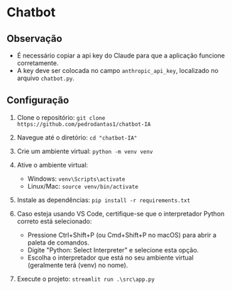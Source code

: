 # Chatbot

## Observação

- É necessário copiar a api key do Claude para que a aplicação funcione corretamente.
- A key deve ser colocada no campo `anthropic_api_key`, localizado no arquivo `chatbot.py`.

## Configuração

1. Clone o repositório:
   `git clone https://github.com/pedrodantas1/chatbot-IA`

2. Navegue até o diretório:
   `cd "chatbot-IA"`

3. Crie um ambiente virtual:
   `python -m venv venv`

4. Ative o ambiente virtual:

   - Windows: `venv\Scripts\activate`
   - Linux/Mac: `source venv/bin/activate`

5. Instale as dependências:
   `pip install -r requirements.txt`

6. Caso esteja usando VS Code, certifique-se que o interpretador Python correto está selecionado:

   - Pressione Ctrl+Shift+P (ou Cmd+Shift+P no macOS) para abrir a paleta de comandos.
   - Digite "Python: Select Interpreter" e selecione esta opção.
   - Escolha o interpretador que está no seu ambiente virtual (geralmente terá (venv) no nome).

7. Execute o projeto:
   `streamlit run .\src\app.py`

